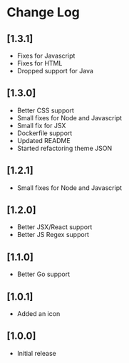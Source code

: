 # Change Log

## [1.3.1]
- Fixes for Javascript
- Fixes for HTML
- Dropped support for Java

## [1.3.0]
- Better CSS support
- Small fixes for Node and Javascript
- Small fix for JSX
- Dockerfile support
- Updated README
- Started refactoring theme JSON

## [1.2.1]
- Small fixes for Node and Javascript

## [1.2.0]
- Better JSX/React support
- Better JS Regex support

## [1.1.0]
- Better Go support

## [1.0.1]
- Added an icon

## [1.0.0]
- Initial release
